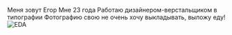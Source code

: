 Меня зовут Егор
Мне 23 года
Работаю дизайнером-верстальщиком в типографии
Фотографию свою не очень хочу выкладывать, выложу еду!
![EDA](C:\Users\алсу\Desktop\me\img\Солянка.JPG)
